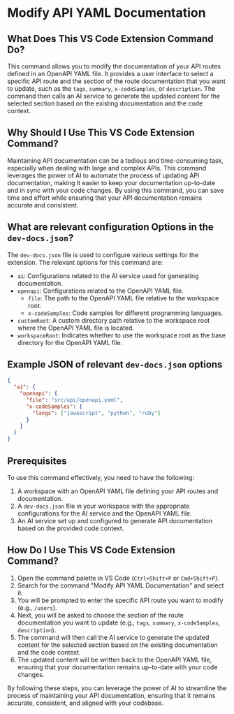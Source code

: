 # Modify API YAML Documentation

## What Does This VS Code Extension Command Do?

This command allows you to modify the documentation of your API routes defined in an OpenAPI YAML file. It provides a user interface to select a specific API route and the section of the route documentation that you want to update, such as the `tags`, `summary`, `x-codeSamples`, or `description`. The command then calls an AI service to generate the updated content for the selected section based on the existing documentation and the code context.

## Why Should I Use This VS Code Extension Command?

Maintaining API documentation can be a tedious and time-consuming task, especially when dealing with large and complex APIs. This command leverages the power of AI to automate the process of updating API documentation, making it easier to keep your documentation up-to-date and in sync with your code changes. By using this command, you can save time and effort while ensuring that your API documentation remains accurate and consistent.

## What are relevant configuration Options in the `dev-docs.json`?

The `dev-docs.json` file is used to configure various settings for the extension. The relevant options for this command are:

- `ai`: Configurations related to the AI service used for generating documentation.
- `openapi`: Configurations related to the OpenAPI YAML file.
  - `file`: The path to the OpenAPI YAML file relative to the workspace root.
  - `x-codeSamples`: Code samples for different programming languages.
- `customRoot`: A custom directory path relative to the workspace root where the OpenAPI YAML file is located.
- `workspaceRoot`: Indicates whether to use the workspace root as the base directory for the OpenAPI YAML file.

## Example JSON of relevant `dev-docs.json` options

```json
{
  "ai": {
    "openapi": {
      "file": "src/api/openapi.yaml",
      "x-codeSamples": {
        "langs": ["javascript", "python", "ruby"]
      }
    }
  }
}
```

## Prerequisites

To use this command effectively, you need to have the following:

1. A workspace with an OpenAPI YAML file defining your API routes and documentation.
2. A `dev-docs.json` file in your workspace with the appropriate configurations for the AI service and the OpenAPI YAML file.
3. An AI service set up and configured to generate API documentation based on the provided code context.

## How Do I Use This VS Code Extension Command?

1. Open the command palette in VS Code (`Ctrl+Shift+P` or `Cmd+Shift+P`).
2. Search for the command "Modify API YAML Documentation" and select it.
3. You will be prompted to enter the specific API route you want to modify (e.g., `/users`).
4. Next, you will be asked to choose the section of the route documentation you want to update (e.g., `tags`, `summary`, `x-codeSamples`, `description`).
5. The command will then call the AI service to generate the updated content for the selected section based on the existing documentation and the code context.
6. The updated content will be written back to the OpenAPI YAML file, ensuring that your documentation remains up-to-date with your code changes.

By following these steps, you can leverage the power of AI to streamline the process of maintaining your API documentation, ensuring that it remains accurate, consistent, and aligned with your codebase.
  
  